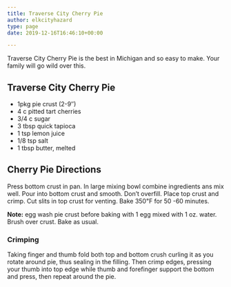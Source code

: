 ```yaml
---
title: Traverse City Cherry Pie
author: elkcityhazard
type: page
date: 2019-12-16T16:46:10+00:00

---
```

Traverse City Cherry Pie is the best in Michigan and so easy to make. Your family will go wild over this.

## Traverse City Cherry Pie

  * 1pkg pie crust (2-9&#8243;)
  * 4 c pitted tart cherries
  * 3/4 c sugar
  * 3 tbsp quick tapioca
  * 1 tsp lemon juice
  * 1/8 tsp salt
  * 1 tbsp butter, melted

## Cherry Pie Directions

Press bottom crust in pan. In large mixing bowl combine ingredients ans mix well. Pour into bottom crust and smooth. Don&#8217;t overfill. Place top crust and crimp. Cut slits in top crust for venting. Bake 350&#8457; for 50 -60 minutes.

**Note:** egg wash pie crust before baking with 1 egg mixed with 1 oz. water. Brush over crust. Bake as usual.

### Crimping

Taking finger and thumb fold both top and bottom crush curling it as you rotate around pie, thus sealing in the filling. Then crimp edges, pressing your thumb into top edge while thumb and forefinger support the bottom and press, then repeat around the pie.